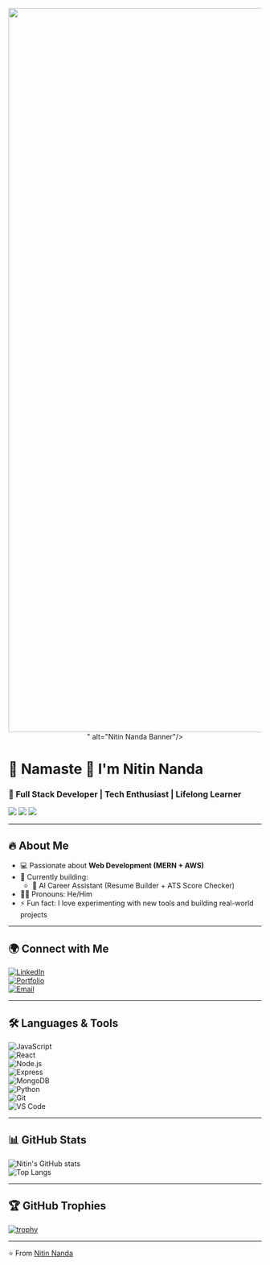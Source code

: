 <p align="center">
  <img src="<img width="2560" height="1440" alt="Black and Red Edgy Gaming Youtube Banner (1)" src="https://github.com/user-attachments/assets/46212f38-768e-412f-a326-120055011357" />
" alt="Nitin Nanda Banner"/>
</p>

# 👋 Namaste 🙏 I'm Nitin Nanda  

### 🚀 Full Stack Developer | Tech Enthusiast | Lifelong Learner  

<img src="https://img.shields.io/badge/Focus-MERN%20Stack-blueviolet" />
<img src="https://img.shields.io/badge/Currently_Learning-AWS%20%26%20DevOps-orange" />
<img src="https://img.shields.io/badge/Open_To-Internships%20%26%20Projects-brightgreen" />

---

## 🔥 About Me  
- 💻 Passionate about **Web Development (MERN + AWS)**  
- 🌱 Currently building:  
  - 📄 AI Career Assistant (Resume Builder + ATS Score Checker)  
- 🧑‍💻 Pronouns: He/Him  
- ⚡ Fun fact: I love experimenting with new tools and building real-world projects  

---

## 🌍 Connect with Me  
[![LinkedIn](https://img.shields.io/badge/-LinkedIn-blue?logo=linkedin&logoColor=white)](http://www.linkedin.com/in/nitin-nanda456)  
[![Portfolio](https://img.shields.io/badge/-Portfolio-black?logo=vercel&logoColor=white)](https://github.com/nitin353)  
[![Email](https://img.shields.io/badge/-Email-red?logo=gmail&logoColor=white)](mailto:nitinnanda1290@gmail.com)  

---

## 🛠️ Languages & Tools  
![JavaScript](https://img.shields.io/badge/-JavaScript-F7DF1E?logo=javascript&logoColor=black)  
![React](https://img.shields.io/badge/-React-61DAFB?logo=react&logoColor=black)  
![Node.js](https://img.shields.io/badge/-Node.js-339933?logo=node.js&logoColor=white)  
![Express](https://img.shields.io/badge/-Express-000000?logo=express&logoColor=white)  
![MongoDB](https://img.shields.io/badge/-MongoDB-47A248?logo=mongodb&logoColor=white)   
![Python](https://img.shields.io/badge/-Python-3776AB?logo=python&logoColor=white)  
![Git](https://img.shields.io/badge/-Git-F05032?logo=git&logoColor=white)  
![VS Code](https://img.shields.io/badge/-VS%20Code-007ACC?logo=visual-studio-code&logoColor=white)  

---

## 📊 GitHub Stats  
![Nitin's GitHub stats](https://github-readme-stats.vercel.app/api?username=YOURUSERNAME&show_icons=true&theme=radical)  
![Top Langs](https://github-readme-stats.vercel.app/api/top-langs/?username=YOURUSERNAME&layout=compact&theme=radical)  

---

## 🏆 GitHub Trophies  
[![trophy](https://github-profile-trophy.vercel.app/?username=YOURUSERNAME&theme=onedark)](https://github.com/ryo-ma/github-profile-trophy)

---

⭐️ From [Nitin Nanda](https://github.com/nitin353)


<!--
**nitin353/nitin353** is a ✨ _special_ ✨ repository because its `README.md` (this file) appears on your GitHub profile.

Here are some ideas to get you started:

- 🔭 I’m currently working on ...
- 🌱 I’m currently learning ...
- 👯 I’m looking to collaborate on ...
- 🤔 I’m looking for help with ...
- 💬 Ask me about ...
- 📫 How to reach me: ...
- 😄 Pronouns: ...
- ⚡ Fun fact: ...
-->
